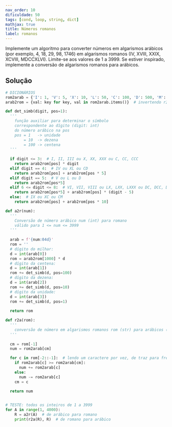 ```yaml
---
nav_order: 10
dificuldade: 50
tags: [cond, loop, string, dict]
mathjax: true
title: Números romanos
label: romanos
---
```


Implemente um algoritmo para converter números em algarismos arábicos (por exemplo, 4, 18, 29, 98, 1746) em algarismos romanos (IV, XVIII, XXIX, XCVIII, MDCCXLVI). Limite-se aos valores de 1 a 3999. Se estiver inspirado, implemente a conversão de algarismos romanos para arábicos.

<!-- more -->

## Solução

```python
# DICIONÁRIOS
rom2arab = {'I': 1, 'V': 5, 'X': 10, 'L': 50, 'C': 100, 'D': 500, 'M': 1000}
arab2rom = {val: key for key, val in rom2arab.items()}  # invertendo r2a usando list comprehension

def det_simb(digit, pos=1):
  '''
    função auxiliar para determinar o símbolo
    correspondente ao dígito (digit: int)
    do número arábico na pos
    pos = 1   -> unidade
        = 10  -> dezena
        = 100 -> centena
  '''
  
  if digit <= 3:  # I, II, III ou X, XX, XXX ou C, CC, CCC
    return arab2rom[pos] * digit
  elif digit == 4:  # IV ou XL ou CD
    return arab2rom[pos] + arab2rom[pos * 5]
  elif digit == 5:  # V ou L ou D
    return arab2rom[pos*5]
  elif 6 <= digit <= 8:  # VI, VII, VIII ou LX, LXX, LXXX ou DC, DCC, DCCC
    return arab2rom[pos*5] + arab2rom[pos] * (digit - 5)
  else:  # IX ou XC ou CM
    return arab2rom[pos] + arab2rom[pos * 10]

def a2r(num):
  '''
    Conversão de número arábico num (int) para romano 
    válido para 1 <= num <= 3999
  '''
  
  arab = f'{num:04d}'
  rom = ''
  # dígito do milhar:
  d = int(arab[0])
  rom = arab2rom[1000] * d
  # dígito da centena:
  d = int(arab[1])
  rom += det_simb(d, pos=100)
  # dígito da dezena:
  d = int(arab[2])
  rom += det_simb(d, pos=10)
  # dígito da unidade:
  d = int(arab[3])
  rom += det_simb(d, pos=1)
  
  return rom

def r2a(rom):
  '''
    conversão de número em algarismos romanos rom (str) para arábicos (int)
  '''
  
  cm = rom[-1]
  num = rom2arab[cm]

  for c in rom[-2::-1]:  # lendo um caractere por vez, de traz para frente, começando do penúltimo
    if rom2arab[c] >= rom2arab[cm]:
      num += rom2arab[c]
    else:
      num -= rom2arab[c]
    cm = c
    
  return num


# TESTE: todos os inteiros de 1 a 3999
for A in range(1, 4000):
    R = a2r(A)  # de arábico para romano
    print(r2a(R), R)  # de romano para arábico
```
